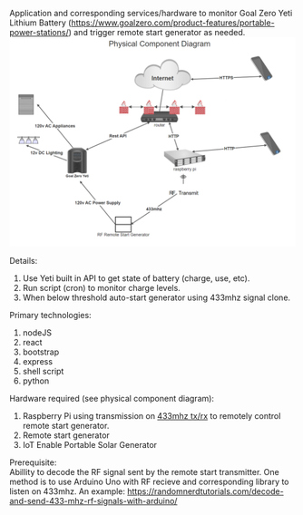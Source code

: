 Application and corresponding services/hardware to monitor Goal Zero Yeti Lithium Battery (https://www.goalzero.com/product-features/portable-power-stations/) 
and trigger remote start generator as needed.
<img src="https://github.com/evanwlee/yeti-power/blob/master/PhysicalComponentDiagram.png"/>

Details:
1) Use Yeti built in API to get state of battery (charge, use, etc).
2) Run script (cron) to monitor charge levels. 
3) When below threshold auto-start generator using 433mhz signal clone.

Primary technologies:
1) nodeJS
2) react
3) bootstrap
4) express 
5) shell script
6) python

Hardware required (see physical component diagram):
1) Raspberry Pi using transmission on <a href="https://amzn.to/2M9saGC">433mhz tx/rx</a> to remotely control remote start generator. 
2) Remote start generator
3) IoT Enable Portable Solar Generator

Prerequisite:<br>
Abillity to decode the RF signal sent by the remote start transmitter. One method is to use Arduino Uno with RF recieve and corresponding library to listen on 433mhz. An example: https://randomnerdtutorials.com/decode-and-send-433-mhz-rf-signals-with-arduino/
